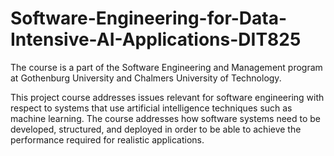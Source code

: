 # Software-Engineering-for-Data-Intensive-AI-Applications-DIT825
The course is a part of the Software Engineering and Management program at Gothenburg University and Chalmers University of Technology.

This project course addresses issues relevant for software engineering with respect to systems that use artificial intelligence techniques such as machine learning. The course addresses how software systems need to be developed, structured, and deployed in order to be able to achieve the performance required for realistic applications.
